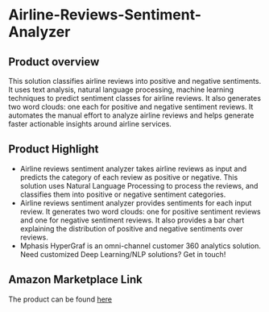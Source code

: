 # Airline-Reviews-Sentiment-Analyzer

## Product overview

This solution classifies airline reviews into positive and negative sentiments. It uses text analysis, natural language processing, machine learning techniques to predict sentiment classes for airline reviews. It also generates two word clouds: one each for positive and negative sentiment reviews. It automates the manual effort to analyze airline reviews and helps generate faster actionable insights around airline services.

## Product Highlight 

* Airline reviews sentiment analyzer takes airline reviews as input and predicts the category of each review as positive or negative. This solution uses Natural Language Processing to process the reviews, and classifies them into positive or negative sentiment categories.
* Airline reviews sentiment analyzer provides sentiments for each input review. It generates two word clouds: one for positive sentiment reviews and one for negative sentiment reviews. It also provides a bar chart explaining the distribution of positive and negative sentiments over reviews.
* Mphasis HyperGraf is an omni-channel customer 360 analytics solution. Need customized Deep Learning/NLP solutions? Get in touch!

## Amazon Marketplace Link
The product can be found [here](https://aws.amazon.com/marketplace/pp/prodview-zw2gtdpk3zbu2)

